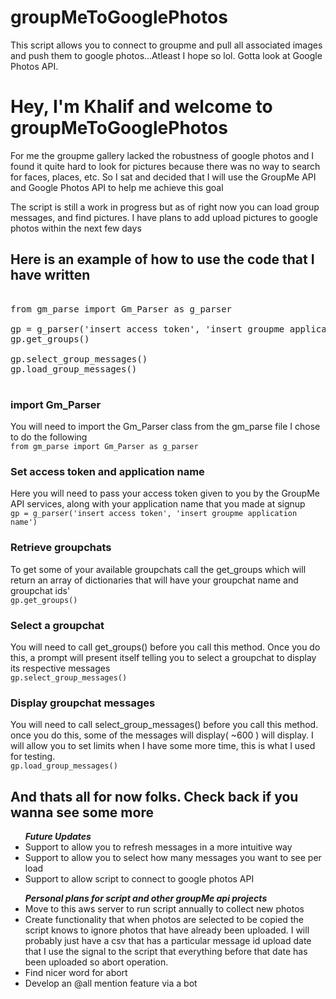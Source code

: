 # groupMeToGooglePhotos
This script allows you to connect to groupme and pull all associated images and push them to google photos...Atleast I hope so lol. Gotta look at Google Photos API.
<!DOCTYPE html>
<h1>Hey, I'm Khalif and welcome to groupMeToGooglePhotos</h1>

<p>For me the groupme gallery lacked the robustness of google photos and I found it quite hard to look for pictures because there was no way
to search for faces, places, etc. So I sat and decided that I will use the GroupMe API and Google Photos API to help me achieve this goal</p>

<p>The script is still a work in progress but as of right now you can load group messages, and find pictures. I have plans to add upload
 pictures to google photos within the next few days </p>


<h2>Here is an example of how to use the code that I have written</h2>

<pre>

from gm_parse import Gm_Parser as g_parser

gp = g_parser('insert access token', 'insert groupme application name')
gp.get_groups()

gp.select_group_messages()
gp.load_group_messages()

</pre>


<h3> import Gm_Parser </h3>
You will need to import the Gm_Parser class from the gm_parse file
I chose to do the following
<br><code>from gm_parse import Gm_Parser as g_parser</code>

<h3> Set access token and application name </h3>
Here you will need to pass your access token given to you by the GroupMe API services, along with your application name that you made at signup
<br><code>gp = g_parser('insert access token', 'insert groupme application name')</code>

<h3>Retrieve groupchats</h3>
To get some of your available groupchats call the get_groups which will return an array of dictionaries that will have your groupchat name and groupchat ids'
<br><code>gp.get_groups()</code>

<h3>Select a groupchat</h3>
You will need to call get_groups() before you call this method. Once you do this, a prompt will present itself telling you to select a groupchat
to display its respective messages
<br><code>gp.select_group_messages()</code>

<h3>Display groupchat messages</h3>
You will need to call select_group_messages() before you call this method. once you do this, some of the messages will display( ~600 ) will display.
I will allow you to set limits when I have some more time, this is what I used for testing.
<br><code>gp.load_group_messages()</code>

<h2> And thats all for now folks. Check back if you wanna see some more</h2>

<ul><em><b>Future Updates</b></em>
  <li>Support to allow you to refresh messages in a more intuitive way</li>
  <li>Support to allow you to select how many messages you want to see per load</li>
  <li>Support to allow script to connect to google photos API</li>
</ul>

<ul><em><b>Personal plans for script and other groupMe api projects</b></em>
<li>Move to this aws server to run script annually to collect new photos</li>
<li>Create functionality that when photos are selected to be copied the script knows to ignore photos that have already been uploaded. I will probably just have a csv that 
has a particular message id upload date that I use the signal to the script that everything before that date has been uploaded so abort operation.</li>
<li>Find nicer word for abort</li>
<li>Develop an @all mention feature via a bot</li>


